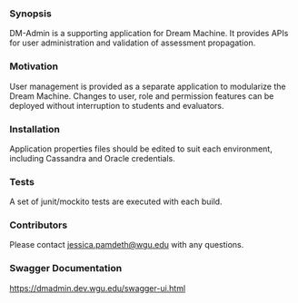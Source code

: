 ﻿### Synopsis

DM-Admin is a supporting application for Dream Machine.  It provides APIs for user administration and validation of assessment propagation.

### Motivation

User management is provided as a separate application to modularize the Dream Machine.  Changes to user, role and permission features can be deployed without interruption to students and evaluators.

### Installation

Application properties files should be edited to suit each environment, including Cassandra and Oracle credentials.

### Tests

A set of junit/mockito tests are executed with each build.

### Contributors

Please contact jessica.pamdeth@wgu.edu with any questions.

### Swagger Documentation

[ https://dmadmin.dev.wgu.edu/swagger-ui.html ](https://dmadmin.dev.wgu.edu/swagger-ui.html)